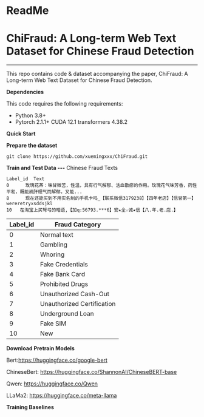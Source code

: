 # ReadMe

# ChiFraud: A Long-term Web Text Dataset for Chinese Fraud Detection

---

This repo contains code & dataset accompanying the paper, ChiFraud: A Long-term Web Text Dataset for Chinese Fraud Detection.

**Dependencies**

This code requires the following requirements:

- Python 3.8+
- Pytorch 2.1.1+   CUDA 12.1   transformers 4.38.2

**Quick Start**

**Prepare the dataset**

```
git clone https://github.com/xuemingxxx/ChiFraud.git
```

**Train and Test Data ---** Chinese Fraud Texts

```
Label_id  Text
0	   玫瑰花茶：味甘微苦，性温，具有行气解郁、活血散瘀的作用。玫瑰花气味芳香，药性平和，既能疏肝理气而解郁，又能...
8	   现在还能买到不用实名制的手机卡吗_【联系微信3179238】【四年老店】【信誉第一】wereretryxsddsjkl
10	 在淘宝上买弩弓的暗语,【加q:56793.***6】安★全☆诚★信【八.年.老.店.】
```

| Label_id | Fraud Category |
| --- | --- |
| 0 | Normal text |
| 1 | Gambling |
| 2 | Whoring |
| 3 | Fake Credentials |
| 4 | Fake Bank Card |
| 5 | Prohibited Drugs |
| 6 | Unauthorized Cash-Out |
| 7 | Unauthorized Certification |
| 8 | Underground Loan |
| 9 | Fake SIM |
| 10 | New |

**Download Pretrain Models**

Bert:https://huggingface.co/google-bert

ChineseBert: https://huggingface.co/ShannonAI/ChineseBERT-base

Qwen: https://huggingface.co/Qwen

LLaMa2: https://huggingface.co/meta-llama

**Training Baselines**